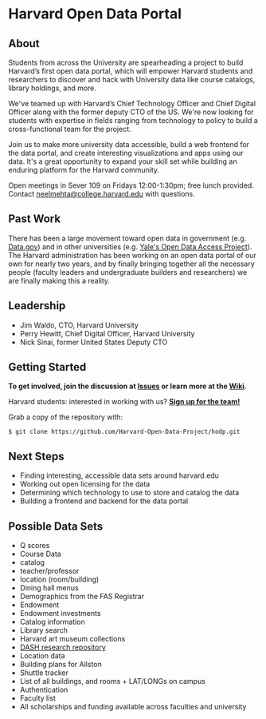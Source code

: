 # Harvard Open Data Portal

## About

Students from across the University are spearheading a project to build Harvard’s first open data portal, which will empower Harvard students and researchers to discover and hack with University data like course catalogs, library holdings, and more.

We've teamed up with Harvard’s Chief Technology Officer and Chief Digital Officer along with the former deputy CTO of the US. We're now looking for students with expertise in fields ranging from technology to policy to build a cross-functional team for the project.

Join us to make more university data accessible, build a web frontend for the data portal, and create interesting visualizations and apps using our data. It's a great opportunity to expand your skill set while building an enduring platform for the Harvard community.

Open meetings in Sever 109 on Fridays 12:00-1:30pm; free lunch provided. Contact neelmehta@college.harvard.edu with questions.

## Past Work

There has been a large movement toward open data in government (e.g. [Data.gov](http://data.gov)) and in other universities (e.g. [Yale's Open Data Access Project](http://yoda.yale.edu/)). The Harvard administration has been working on an open data portal of our own for nearly two years, and by finally bringing together all the necessary people (faculty leaders and undergraduate builders and researchers) we are finally making this a reality.

## Leadership

* Jim Waldo, CTO, Harvard University
* Perry Hewitt, Chief Digital Officer, Harvard University
* Nick Sinai, former United States Deputy CTO

## Getting Started

**To get involved, join the discussion at [Issues](https://github.com/Harvard-Open-Data-Project/droid/issues) or learn more at the [Wiki](https://github.com/Harvard-Open-Data-Project/droid/wiki).**

Harvard students: interested in working with us? **[Sign up for the team!](https://groups.google.com/forum/#!forum/harvardopendata)**

Grab a copy of the repository with:

```
$ git clone https://github.com/Harvard-Open-Data-Project/hodp.git
```

## Next Steps

* Finding interesting, accessible data sets around harvard.edu
* Working out open licensing for the data
* Determining which technology to use to store and catalog the data
* Building a frontend and backend for the data portal

## Possible Data Sets

* Q scores
* Course Data
 * catalog
 * teacher/professor
 * location (room/building)
* Dining hall menus
* Demographics from the FAS Registrar
* Endowment
 * Endowment investments
* Catalog information
 * Library search
 * Harvard art museum collections
 * [DASH research repository](http://dash.harvard.edu/)
* Location data
 * Building plans for Allston
 * Shuttle tracker
 * List of all buildings, and rooms + LAT/LONGs on campus
* Authentication
* Faculty list
* All scholarships and funding available across faculties and university

